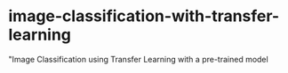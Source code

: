# image-classification-with-transfer-learning
"Image Classification using Transfer Learning with a pre-trained model
